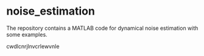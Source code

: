 # noise_estimation
The repository contains a MATLAB code for dynamical noise estimation with some examples.

cwdlcnrjlnvcrlewvnle
